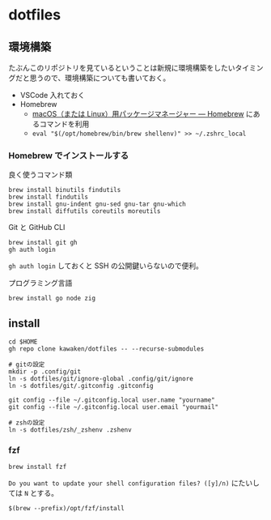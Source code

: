 # dotfiles

## 環境構築

たぶんこのリポジトリを見ているということは新規に環境構築をしたいタイミングだと思うので、環境構築についても書いておく。

- VSCode 入れておく
- Homebrew
  - [macOS（または Linux）用パッケージマネージャー — Homebrew](https://brew.sh/index_ja) にあるコマンドを利用
  - `eval "$(/opt/homebrew/bin/brew shellenv)" >> ~/.zshrc_local`

### Homebrew でインストールする

良く使うコマンド類

```
brew install binutils findutils
brew install findutils
brew install gnu-indent gnu-sed gnu-tar gnu-which
brew install diffutils coreutils moreutils
```

Git と GitHub CLI

```
brew install git gh
gh auth login
```

`gh auth login` しておくと SSH の公開鍵いらないので便利。

プログラミング言語

```
brew install go node zig
```

## install

```
cd $HOME
gh repo clone kawaken/dotfiles -- --recurse-submodules

# gitの設定
mkdir -p .config/git
ln -s dotfiles/git/ignore-global .config/git/ignore
ln -s dotfiles/git/.gitconfig .gitconfig

git config --file ~/.gitconfig.local user.name "yourname"
git config --file ~/.gitconfig.local user.email "yourmail"

# zshの設定
ln -s dotfiles/zsh/_zshenv .zshenv
```

### fzf

```
brew install fzf
```

`Do you want to update your shell configuration files? ([y]/n)` にたいしては `N` とする。

```
$(brew --prefix)/opt/fzf/install
```
